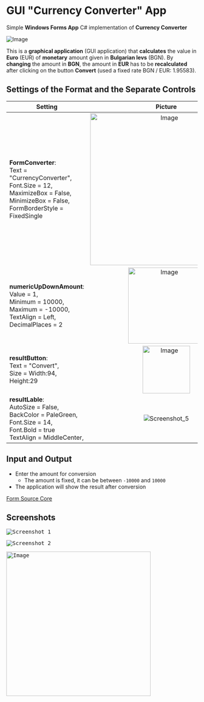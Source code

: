 # GUI "Currency Converter" App
Simple **Windows Forms App** C# implementation of **Currency Converter**

<img alt="Image" src="https://user-images.githubusercontent.com/85368212/169101075-ae783a55-9c39-4ec4-9013-d246f2c26b03.png" />


This is a **graphical application** (GUI application) that **calculates** the value in **Euro** (EUR) of **monetary** amount given in **Bulgarian levs** (BGN). By **changing** the amount in **BGN**, the amount in **EUR** has to be **recalculated** after clicking on the button **Convert** (used a fixed rate BGN / EUR: 1.95583).

## Settings of the Format and the Separate Controls

| Setting                         |  Picture                 |
| --------------------------------|:------------------------:| 
| **FormConverter**:<br>Text = "CurrencyConverter",<br>Font.Size = 12,<br>MaximizeBox = False,<br>MinimizeBox = False,<br>FormBorderStyle = FixedSingle<br>|               <img alt="Image" width="400" src="https://user-images.githubusercontent.com/85368212/170547642-d30f7845-3a77-4265-81f7-f0d16846d399.png" />                
| **numericUpDownAmount**:<br>Value = 1, <br>Minimum = 10000,<br> Maximum = -10000,<br>TextAlign = Left,<br>DecimalPlaces = 2<br>                    |                     <img alt="Image" width="200" src="https://user-images.githubusercontent.com/85368212/170549033-4fb214e8-8338-4c8b-9c4c-26c7ba025519.png" />   
| **resultButton**:<br>Text = "Convert",<br>Size = Width:94, Height:29<br>               |                                                                                 <img alt="Image" width="125" src="https://user-images.githubusercontent.com/85368212/170549441-a131ea85-54d6-4641-9ba6-fc33b806d841.png" />   
| **resultLable**:<br>AutoSize = False,<br>BackColor = PaleGreen,<br>Font.Size = 14,<br>Font.Bold = true<br>TextAlign = MiddleCenter,<br>|                                 ![Screenshot_5](https://user-images.githubusercontent.com/85368212/170481087-52654e32-dd34-4cae-981f-ffe76dcfec02.png)



## Input and Output
 - Enter the amount for conversion
    - The amount is fixed, it can be between `-10000` and `10000`
 - The application will show the result after conversion

[Form Source Core](ConversionForm.cs)

## Screenshots
<kbd>![Screenshot_1](https://user-images.githubusercontent.com/85368212/170481680-258801e2-e182-4210-bfcc-ae8f1a7f37fd.png)</kbd>

<kbd>![Screenshot_2](https://user-images.githubusercontent.com/85368212/170481693-0e900872-6762-4f10-881b-ae30401a4dec.png)</kbd>

<kbd><img alt="Image" width="380" src="https://user-images.githubusercontent.com/85368212/170550465-c5b72fd1-3157-489b-910e-e89d179a07ee.png" /></kbd>

